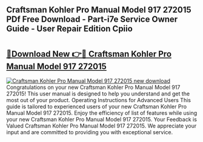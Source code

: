 ## Craftsman Kohler Pro Manual Model 917 272015 PDf Free Download - Part-i7e Service Owner Guide - User Repair Edition Cpiio

# <h2><a href="http://bc64936.oget.top/?id=Craftsman+Kohler+Pro+Manual+Model+917+272015">🔗Download New 👉🔴 Craftsman Kohler Pro Manual Model 917 272015</a></h2>

[![Craftsman Kohler Pro Manual Model 917 272015 new download](https://i.imgur.com/5g1atiW.png)](http://bc64936.oget.top/?id=Craftsman+Kohler+Pro+Manual+Model+917+272015)
Congratulations on your new Craftsman Kohler Pro Manual Model 917 272015! This user manual is designed to help you understand and get the most out of your product. Operating Instructions for Advanced Users This guide is tailored to experienced users of your new Craftsman Kohler Pro Manual Model 917 272015. Enjoy the efficiency of list of features while using your new Craftsman Kohler Pro Manual Model 917 272015. Your Feedback is Valued Craftsman Kohler Pro Manual Model 917 272015. We appreciate your input and are committed to providing you with exceptional service.
